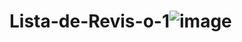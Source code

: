 # Lista-de-Revis-o-1![image](https://user-images.githubusercontent.com/91507393/192624058-59344ae2-41ed-48d6-979a-8d1461ac7331.png)
